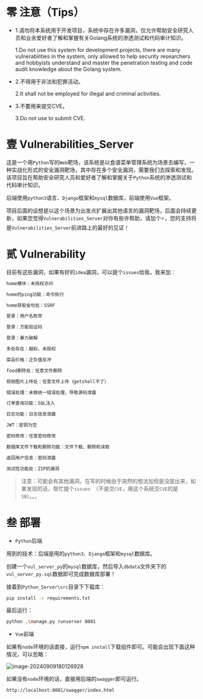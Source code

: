 # 零 注意（Tips）

- 1.请勿将本系统用于开发项目，系统中存在许多漏洞，仅允许帮助安全研究人员和业余爱好者了解和掌握有关Golang系统的渗透测试和代码审计知识。

  1.Do not use this system for development projects, there are many vulnerabilities in the system, only allowed to help security researchers and hobbyists understand and master the penetration testing and code audit knowledge about the Golang system.

- 2.不得用于非法和犯罪活动。

  2.It shall not be employed for illegal and criminal activities.

- 3.不要用来提交CVE。

  3.Do not use to submit CVE.

# 壹 Vulnerabilities_Server

这是一个用`Python`写的`Web`靶场，该系统是以食谱菜单管理系统为场景去编写，一种实战化形式的安全漏洞靶场，其中存在多个安全漏洞，需要我们去探索和发现。该项目旨在帮助安全研究人员和爱好者了解和掌握关于`Python`系统的渗透测试和代码审计知识。

后端使用`python3`语言、`Django`框架和`mysql`数据库，前端使用`Vue`框架。

项目后面的设想是以这个场景为出发点扩展出其他语言的漏洞靶场，后面会持续更新，如果您觉得`Vulnerabilities_Server`对你有些许帮助，请加个⭐，您的支持将是`Vulnerabilities_Server`前进路上的最好的见证！


# 贰 Vulnerability

目前有这些漏洞，如果有好的`idea`漏洞，可以提个`issues`给我，我来加：

```bash
home模块：未授权访问

home的ping功能：命令执行

home获取金句处：SSRF

登录：用户名枚举

登录：万能验证码

登录：暴力破解

多处存在：越权、未授权

菜品价格：正负值反冲

food删除处：任意文件删除

视频图片上传处：任意文件上传（getshell不了）

错误处理：未做统一错误处理，导致源码泄露

订单查询功能：SQL注入

日志功能：日志信息泄露

JWT：密钥为空

密码修改：任意密码修改

数据库文件下载和删除功能：文件下载、删除和读取

返回用户信息：密码泄露

测试性功能处：ZIP的漏洞
```

> 注意：可能会有其他漏洞，在写的时候由于突然的想法加但是没提出来，如果发现的话，帮忙提个`issues `（不是交`CVE`，用这个系统交`CVE`的是`SB`）。。。

# 叁 部署

- `Python`后端

用到的技术：后端是用的`python3`、`Django`框架和`mysql`数据库。

创建一个`vul_server_py`的`mysql`数据库，然后导入`dbdata`文件夹下的`vul_server_py.sql`数据即可完成数据库部署！

接着到`Python_Server\src`目录下下载库：

```bash
pip install -r requirements.txt
```

最后运行：

```bash
python .\manage.py runserver 8081
```

- `Vue`前端

如果有`node`环境的话直接，运行`npm install`下载组件即可。可能会出现下面这种情况，可以忽略：

![image-20240909180126928](../README/image-20240909180126928.png)

如果没有`node`环境的话，直接用后端的`swagger`即可运行。

```bash
http://localhost:8081/swagger/index.html
```

